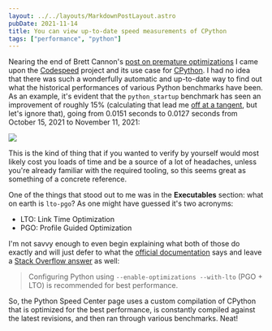 ```yaml
---
layout: ../../layouts/MarkdownPostLayout.astro
pubDate: 2021-11-14
title: You can view up-to-date speed measurements of CPython
tags: ["performance", "python"]
---
```

Nearing the end of Brett Cannon's [post on premature optimizations](https://snarky.ca/programming-language-selection-is-a-form-of-premature-optimization/ "Tall, Snarky Canadian - Selecting a programming language can be a form of premature optimization")
I came upon the [Codespeed](https://github.com/tobami/codespeed/ "A web application to monitor and analyze the performance of your code") project and its use case for [CPython](https://speed.python.org/ "Python Speed Center"). I had no idea that there was such a wonderfully automatic and up-to-date way to find out what the historical performances of various Python benchmarks have been. As an example, it's evident that the `python_startup` benchmark has seen an improvement of roughly 15% (calculating that lead me [off at a tangent](https://math.stackexchange.com/questions/1227389/what-is-the-difference-between-faster-by-factor-and-faster-by-percent "Mathematics Stack Exchange - What is the difference between faster by factor and faster by percent?"), but let's ignore that), going from 0.0151 seconds to 0.0127 seconds from October 15, 2021 to November 11, 2021:

![](/screenshot-2021-11-16-at-11-30-59-python-speed-center-timeline.png)

This is the kind of thing that if you wanted to verify by yourself would most likely cost you loads of time and be a source of a lot of headaches, unless you're already familiar with the required tooling, so this seems great as something of a concrete reference.

One of the things that stood out to me was in the **Executables** section: what on earth is `lto-pgo`? As one might have guessed it's two acronyms:

* LTO: Link Time Optimization
* PGO: Profile Guided Optimization

I'm not savvy enough to even begin explaining what both of those do exactly and will just defer to what the [official documentation](https://docs.python.org/3/using/configure.html?highlight=lto#performance-options "Configure Python - Performance options") says and leave a [Stack Overflow answer](https://stackoverflow.com/a/41408261 "Stack Overflow - what does --enable-optimizations do while compiling python?") as well:

> Configuring Python using `--enable-optimizations --with-lto` (PGO + LTO) is recommended for best performance.

So, the Python Speed Center page uses a custom compilation of CPython that is optimized for the best performance, is constantly compiled against the latest revisions, and then ran through various benchmarks. Neat!
